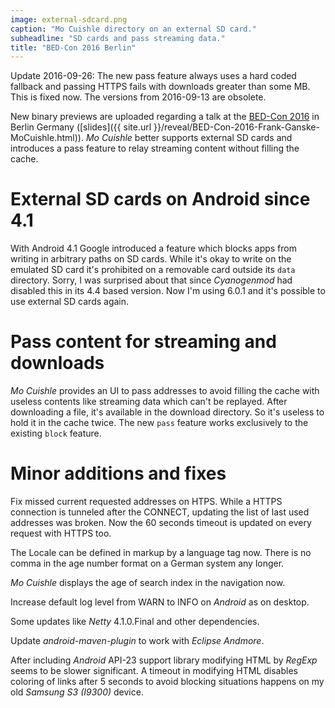 ```yaml
---
image: external-sdcard.png
caption: "Mo Cuishle directory on an external SD card."
subheadline: "SD cards and pass streaming data."
title: "BED-Con 2016 Berlin"
---
```


Update 2016-09-26: The new pass feature always uses a hard coded fallback and 
passing HTTPS fails with downloads greater than some MB. This is fixed now. 
The versions from 2016-09-13 are obsolete.

New binary previews are uploaded regarding a talk at the 
[BED-Con 2016](http://bed-con.org/2016/talks/Mein-Schatz-mein-Blut-oder-doch-nur-die-Nachrichten-von-gestern) 
in Berlin Germany ([slides]({{ site.url }}/reveal/BED-Con-2016-Frank-Ganske-MoCuishle.html)).
*Mo Cuishle* better supports external SD cards and introduces a pass feature to 
relay streaming content without filling the cache. 
<!--more-->

# External SD cards on Android since 4.1

With Android 4.1 Google introduced a feature which blocks apps from writing in 
arbitrary paths on SD cards. While it's okay to write on the emulated SD card 
it's prohibited on a removable card outside its `data` directory. Sorry, I was 
surprised about that since *Cyanogenmod* had disabled this in its 4.4 based 
version. Now I'm using 6.0.1 and it's possible to use external SD cards again.

# Pass content for streaming and downloads

*Mo Cuishle* provides an UI to pass addresses to avoid filling the cache with
useless contents like streaming data which can't be replayed. After downloading 
a file, it's available in the download directory. So it's useless to hold it in 
the cache twice. The new `pass` feature works exclusively to the existing 
`block` feature. 

# Minor additions and fixes

Fix missed current requested addresses on HTPS. While a HTTPS connection is 
tunneled after the CONNECT, updating the list of last used addresses was broken. 
Now the 60 seconds timeout is updated on every request with HTTPS too. 

The Locale can be defined in markup by a language tag now. There is no comma in 
the age number format on a German system any longer. 

*Mo Cuishle* displays the age of search index in the navigation now.

Increase default log level from WARN to INFO on *Android* as on desktop.

Some updates like *Netty* 4.1.0.Final and other dependencies.

Update *android-maven-plugin* to work with *Eclipse Andmore*.

After including *Android* API-23 support library modifying HTML by *RegExp* 
seems to be slower significant. A timeout in modifying HTML disables coloring of 
links after 5 seconds to avoid blocking situations happens on my old *Samsung 
S3 (I9300)* device.
